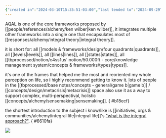 ```yaml
---
{"created in":"2024-03-10T15:35:51-03:00","last tended to":"2024-09-29T14:27:38-03:00","aliases":["AQAL framework","AQAL model","AQAL map"],"tags":["framework","integraltheory","🌿","humandevelopment","integral","map"],"dg-publish":true,"notestage":["🌿"],"relevancescore":95,"created":"2024-03-10T15:35:51.504-03:00","updated":"2025-05-30T14:44:38.248-03:00","permalink":"/models-and-frameworks/alchemy/aqal/","dgPassFrontmatter":true}
---
```


AQAL is one of the core frameworks proposed by [[people/references/alchemy/ken wilber\|ken wilber]], it integrates multiple other frameworks into a single one that encapsulates most of [[responses/alchemy/integral theory\|integral theory]].

it is short for: all [[models & frameworks/design/four quadrants\|quadrants]], all [[levels\|levels]], all [[lines\|lines]], all [[states\|states]], all [[tbprocessed/notion/c4ss1us’ notion/50.000ft - core/knowledge management system/concepts & frameworks/types\|types]].

it's one of the frames that helped me the most and reoriented my whole perception on life, so i highly recommend getting to know it. lots of people in the [[tbprocessed/base notes/concepts - general/game b\|game b]] / [[concepts/design/metacrisis\|metacrisis]] space also use it as a way to support complex, multi-perspectival, holistic [[concepts/alchemy/sensemaking\|sensemaking]].
{ #b18ecf}


the shortest introduction to the subject i know/like is [[initiatives, orgs & communities/alchemy/integral life\|integral life]]'s ["what is the integral approach?"](https://integrallife.com/what-is-integral-approach/).
{ #6610fa}


![](https://i.imgur.com/jmBqHWS.jpg)
